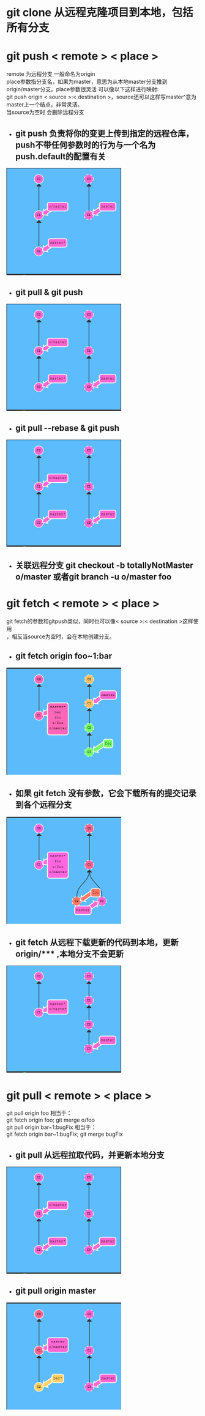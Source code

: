 # git clone 从远程克隆项目到本地，包括所有分支<br>

# git push < remote > < place >
remote 为远程分支 一般命名为origin<br>
place参数指分支名，如果为master，意思为从本地master分支推到origin/master分支。place参数很灵活 可以像以下这样进行映射:<br>
git push origin < source >:< destination >，source还可以这样写master^意为master上一个结点，非常灵活。<br>
当source为空时 会删除远程分支
* ## git push 负责将你的变更上传到指定的远程仓库，push不带任何参数时的行为与一个名为push.default的配置有关
<img src=./img/push.gif width=300 height=280><br>
* ## git pull & git push
<img src=./img/pull-push.gif width=300 height=280><br>
* ## git pull --rebase & git push
<img src=./img/pull-rebase-push.gif width=300 height=280><br>
* ## 关联远程分支 git checkout -b totallyNotMaster o/master 或者git branch -u o/master foo
# git fetch < remote > < place >
git fetch的参数和gitpush类似，同时也可以像< source >:< destination >这样使用<br>，相反当source为空时，会在本地创建分支。
* ## git fetch origin foo~1:bar<br>
<img src=./img/fetch-config.gif width=300 height=280><br>
* ## 如果 git fetch 没有参数，它会下载所有的提交记录到各个远程分支<br>
<img src=./img/fetch-all.gif width=300 height=280><br>
* ## git fetch 从远程下载更新的代码到本地，更新origin/*** ,本地分支不会更新<br>
<img src=./img/fetch.gif width=300 height=280><br>

# git pull < remote > < place >
git pull origin foo 相当于：<br>
git fetch origin foo; git merge o/foo<br>
git pull origin bar~1:bugFix 相当于：<br>
git fetch origin bar~1:bugFix; git merge bugFix
* ## git pull 从远程拉取代码，并更新本地分支<br>
<img src=./img/pull.gif width =300 height =280><br>
* ## git pull origin master
<img src=./img/pull-config.gif width =300 height =280><br>